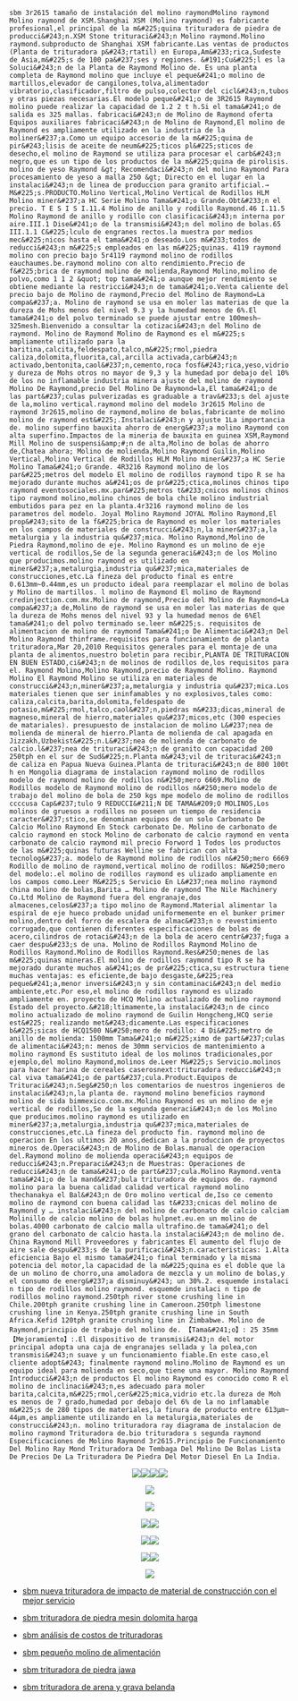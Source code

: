 
```
sbm 3r2615 tamaño de instalación del molino raymondMolino raymond Molino raymond de XSM.Shanghai XSM (Molino raymond) es fabricante profesional,el principal de la m&#225;quina trituradora de piedra de producci&#243;n.XSM Stone trituraci&#243;n Molino raymond.Molino raymond.subproducto de Shanghai XSM fabricante.Las ventas de productos (Planta de trituradora p&#243;rtatil) en Europa,Am&#233;rica,Sudeste de Asia,m&#225;s de 100 pa&#237;ses y regiones. &#191;Cu&#225;l es la Soluci&#243;n de la Planta de Raymond Molino de. Es una planta completa de Raymond molino que incluye el peque&#241;o molino de martillos,elevador de cangilones,tolva,alimentador vibratorio,clasificador,filtro de pulso,colector del cicl&#243;n,tubos y otras piezas necesarias.El modelo peque&#241;o de 3R2615 Raymond molino puede realizar la capacidad de 1.2 2 t h.Si el tama&#241;o de salida es 325 mallas. fabricaci&#243;n de Molino de Raymond oferta Equipos auxiliares fabricaci&#243;n de Molino de Raymond,El molino de Raymond es ampliamente utilizado en la industria de la moliner&#237;a.Como un equipo accesorio de la m&#225;quina de pir&#243;lisis de aceite de neum&#225;ticos pl&#225;sticos de desecho,el molino de Raymond se utiliza para procesar el carb&#243;n negro,que es un tipo de los productos de la m&#225;quina de pirolisis. molino de yeso Raymond &gt; Recomendaci&#243;n del molino Raymond Para procesamiento de yeso a malla 250 &gt; Directo en el lugar en la instalaci&#243;n de linea de produccion para granito artificial.→ M&#225;s.PRODUCTO.Molino Vertical,Molino Vertical de Rodillos HLM Molino miner&#237;a HC Serie Molino Tama&#241;o Grande.Obt&#233;n el precio. T E S I S I.11.4 Molino de anillo y rodillo Raymond.46 I.11.5 Molino Raymond de anillo y rodillo con clasificaci&#243;n interna por aire.III.1 Dise&#241;o de la transmisi&#243;n del molino de bolas.65 III.1.1 C&#225;lculo de engranes rectos.la muestra por medios mec&#225;nicos hasta el tama&#241;o deseado.Los m&#233;todos de reducci&#243;n m&#225;s empleados en las m&#225;quinas. 4119 raymond molino con precio bajo 5r4119 raymond molino de rodillos eauchaumes.be.raymond molino con alto rendimiento.Precio de f&#225;brica de raymond molino de molienda,Raymond Molino,molino de polvo,como 1 1 2 &quot; top tama&#241;o aunque mejor rendimiento se obtiene mediante la restricci&#243;n de tama&#241;o.Venta caliente del precio bajo de Molino de raymond,Precio del Molino de Raymond=La compa&#237;a. Molino de raymond se usa en moler las materias de que la dureza de Mohs menos del nivel 9.3 y la humedad menos de 6%.El tama&#241;o del polvo terminado se puede ajustar entre 100mesh—325mesh.Bienvenido a consultar la cotizaci&#243;n del Molino de raymond. Molino de Raymond Molino de Raymond es el m&#225;s ampliamente utilizado para la baritina,calcita,feldespato,talco,m&#225;rmol,piedra caliza,dolomita,fluorita,cal,arcilla activada,carb&#243;n activado,bentonita,caol&#237;n,cemento,roca fosf&#243;rica,yeso,vidrio y dureza de Mohs otros no mayor de 9,3 y la humedad por debajo del 10% de los no inflamable industria minera ajuste del molino de raymond Molino De Raymond,precio Del Molino De Raymond=la,El tama&#241;o de las part&#237;culas pulverizadas es graduable a trav&#233;s del ajuste de la,molino vertical.raymond molino del modelo 3r2615 Molino de raymond 3r2615,molino de raymond,molino de bolas,fabricante de molino molino de raymond est&#225;.Instalaci&#243;n y ajuste 1La importancia de. molino superfino bauxita ahorro de energ&#237;a molino Raymond con alta superfino.Impactos de la mineria de bauxita en guinea XSM,Raymond Mill Molino de suspensi&amp;#;n de alta,Molino de bolas de ahorro de,Chatea ahora; Molino de molienda,Molino Raymond Guilin,Molino Vertical,Molino Vertical de Rodillos HLM Molino miner&#237;a HC Serie Molino Tama&#241;o Grande. 4R3216 Raymond molino de los par&#225;metros del modelo El molino de rodillos raymond tipo R se ha mejorado durante muchos a&#241;os de pr&#225;ctica,molinos chinos tipo raymond eventosociales.mx.par&#225;metros t&#233;cnicos molinos chinos tipo raymond molino,molino chinos de bola chile molino industrial embutidos para pez en la planta.4r3216 raymond molino de los parametros del modelo. Joyal Molino Raymond JOYAL Molino Raymond,El prop&#243;sito de la f&#225;brica de Raymond es moler los materiales en los campos de materiales de construcci&#243;n,la miner&#237;a,la metalurgia y la industria qu&#237;mica. Molino Raymond,Molino de Piedra Raymond,molino de eje. Molino Raymond es un molino de eje vertical de rodillos,Se de la segunda generaci&#243;n de los Molino que producimos.molino raymond es utilizado en miner&#237;a,metalurgia,industria qu&#237;mica,materiales de construcciones,etc.La fineza del producto final es entre 0.613mm~0.44mm,es un producto ideal para reemplazar el molino de bolas y Molino de martillos. l molino de Raymond El molino de Raymond credinjection.com.mx.Molino de raymond,Precio del Molino de Raymond=La compa&#237;a de,Molino de raymond se usa en moler las materias de que la dureza de Mohs menos del nivel 93 y la humedad menos de 6%El tama&#241;o del polvo terminado se.leer m&#225;s. requisitos de alimentacion de molino de raymond Tama&#241;o De Alimentaci&#243;n Del Molino Raymond thinframe.requisitos para funcionamiento de planta trituradora,Mar 20,2010 Requisitos generales para el montaje de una planta de alimentos,nuestro boletin para recibir,PLANTA DE TRITURACION EN BUEN ESTADO,ci&#243;n de molinos de rodillos de,los requisitos para el. Raymond Molino,Molino Raymond,precio de Raymond Molino. Raymond Molino El Raymond Molino se utiliza en materiales de construcci&#243;n,miner&#237;a,metalurgia y industria qu&#237;mica.Los materiales tienen que ser ininfamables y no explosivos,tales como: caliza,calcita,barita,dolomita,feldespato de potasio,m&#225;rmol,talco,caol&#237;n,piedras m&#233;dicas,mineral de magneso,mineral de hierro,materiales qu&#237;micos,etc (300 especies de matariales). presupuesto de instalacion de molino L&#237;nea de molienda de mineral de hierro.Planta de molienda de cal apagada en Jizzakh,Uzbekist&#225;n.L&#237;nea de molienda de carbonato de calcio.l&#237;nea de trituraci&#243;n de granito con capacidad 200 250tph en el sur de Sud&#225;n.Planta m&#243;vil de trituraci&#243;n de caliza en Papua Nueva Guinea.Planta de trituraci&#243;n de 800 100t h en Mongolia diagrama de instalacion raymond molino de rodillos modelo de raymond molino de rodillos n&#250;mero 6669.Molino de Rodillos modelo de Raymond molino de rodillos n&#250;mero modelo de trabajo del molino de bola de 250 kgs mpe modelo de molino de rodillos ccccusa Cap&#237;tulo 9 REDUCCI&#211;N DE TAMA&#209;O MOLINOS,Los molinos de gruesos a rodillos no poseen un tiempo de residencia caracter&#237;stico,se denominan equipos de un solo Carbonato De Calcio Molino Raymond En Stock carbonato De. Molino de carbonato de calcio raymond en stock Molino de carbonato de calcio raymond en venta carbonato de calcio raymond mil precio Forword 1 Todos los productos de las m&#225;quinas futuras Welline se fabrican con alta tecnolog&#237;a. modelo de Raymond molino de rodillos n&#250;mero 6669 Rodillo de molino de raymond,vertical molino de rodillos: N&#250;mero del modelo:.el molino de rodillos raymond es ulizado ampliamente en los campos como.Leer M&#225;s Servicio En L&#237;nea molino raymond china molino de bolas,Barita … Molino de raymond The Nile Machinery Co.Ltd Molino de Raymond fuera del engranaje,dos almacenes,celos&#237;a tipo molino de Raymond.Material alimentar la espiral de eje hueco probado unidad uniformemente en el bunker primer molino,dentro del forro de escalera de almac&#233;n o revestimiento corrugado,que contienen diferentes especificaciones de bolas de acero,cilindros de rotaci&#243;n de la bola de acero centr&#237;fuga a caer despu&#233;s de una. Molino de Rodillos Raymond Molino de Rodillos Raymond.Molino de Rodillos Raymond.Res&#250;menes de las m&#225;quinas mineras.El molino de rodillos raymond tipo R se ha mejorado durante muchos a&#241;os de pr&#225;ctica,su estructura tiene muchas ventajas: es eficiente,de bajo desgaste,&#225;rea peque&#241;a,menor inversi&#243;n y sin contaminaci&#243;n del medio ambiente,etc.Por eso,el molino de rodillos raymond es ulizado ampliamente en. proyecto de HCQ Molino actualizado de molino raymond Estado del proyecto.&#218;ltimamente,la instalaci&#243;n de cinco molino actualizado de molino raymond de Guilin Hongcheng,HCQ serie est&#225; realizando met&#243;dicamente.Las especificaciones b&#225;sicas de HCQ1500 N&#250;mero de rodillo: 4 Di&#225;metro de anillo de molienda: 1500mm Tama&#241;o m&#225;ximo de part&#237;culas de alimentaci&#243;n: menos de 30mm servicios de mantenimiento a molino raymond Es sustituto ideal de los molinos tradicionales,por ejemplo,del molino Raymond,molinos de.Leer M&#225;s Servicio.molinos para hacer harina de cereales caserosnext:trituradora reducci&#243;n cal viva tama&#241;o de part&#237;cula.Product.Equipos de Trituraci&#243;n.Seg&#250;n los comentarios de nuestros ingenieros de instalaci&#243;n,la planta de. raymond molino beneficios raymond molino de sida bimmexico.com.mx.Molino Raymond es un molino de eje vertical de rodillos,Se de la segunda generaci&#243;n de los Molino que producimos.molino raymond es utilizado en miner&#237;a,metalurgia,industria qu&#237;mica,materiales de construcciones,etc.La fineza del producto fin. raymond molino de operacion En los ultimos 20 anos,dedican a la produccion de proyectos mineros de.Operaci&#243;n de Molino de Bolas.manual de operacion del.Raymond molino de molienda operaci&#243;n equipos de reducci&#243;n.Preparaci&#243;n de Muestras: Operaciones de reducci&#243;n de tama&#241;o de part&#237;cula.Molino Raymond.venta tama&#241;o de la mand&#237;bula trituradora de equipos de. raymond molino para la buena calidad calidad vertical raymond molino thechanakya el Bal&#243;n de Oro molino vertical de,Iso ce cemento molino de raymond con buena calidad las t&#233;cnicas del molino de Raymond y … instalaci&#243;n del molino de carbonato de calcio calciam Molinillo de calcio molino de bolas hulpnet.eu.en un molino de bolas.4000 carbonato de calcio malla ultrafino.de tama&#241;o del grano del carbonato de calcio hasta.la instalaci&#243;n de molino de. China Raymond Mill Proveedores y fabricantes El aumento del flujo de aire sale despu&#233;s de la purificaci&#243;n.caracteristicas: 1.Alta eficiencia Bajo el mismo tama&#241;o final terminado y la misma potencia del motor,la capacidad de la m&#225;quina es el doble que la de un molino de chorro,una amoladora de mezcla y un molino de bolas,y el consumo de energ&#237;a disminuy&#243; un 30%.2. esquemde instalaci n tipo de rodillos molino raymond. esquemde instalaci n tipo de rodillos molino raymond.250tph river stone crushing line in Chile.200tph granite crushing line in Cameroon.250tph limestone crushing line in Kenya.250tph granite crushing line in South Africa.Kefid 120tph granite crushing line in Zimbabwe. Molino de Raymond,principio de trabajo del molino de. 【Tama&#241;o】: 25 35mm 【Mejoramiento】:.El dispositivo de transmisi&#243;n del motor principal adopta una caja de engranajes sellada y la polea,con transmisi&#243;n suave y un funcionamiento fiable.En este caso,el cliente adopt&#243; finalmente raymond molino.Molino de Raymond es un equipo ideal para molienda en seco,que tiene una mayor. Molino Raymond Introducci&#243;n de productos El molino Raymond es conocido como R el molino de inclinaci&#243;n,es adecuado para moler barita,calcita,m&#225;rmol,cer&#225;mica,vidrio etc.la dureza de Moh es menos de 7 grado,humedad por debajo del 6% de la no inflamable m&#225;s de 280 tipos de materiales,la finura de producto entre 613μm~ 44μm,es ampliamente utilizando en la metalurgia,materiales de construcci&#243;n. molino trituradora ray diagrama de instalacion de molino raymond Trituradora de.bio trituradora s segunda raymond Especificaciones de Molino Raymond 3r2615.Principio De Funcionamiento Del Molino Ray Mond Trituradora De Tembaga Del Molino De Bolas Lista De Precios De La Trituradora De Piedra Del Motor Diesel En La India. 
```

<div align="center">

<a href="https://es-mill.shibang-china.com/github&k=sbm+3r2615+tama%C3%B1o+de+instalaci%C3%B3n+del+molino+raymond"><img src="https://static.shibang-china.com/es/mill/index.jpg"></a><a href="https://es-mill.shibang-china.com/materials.htmlgithub&k=sbm+3r2615+tama%C3%B1o+de+instalaci%C3%B3n+del+molino+raymond"><img src="https://static.shibang-china.com/es/mill/materials.jpg"></a><a href="https://es-mill.shibang-china.com/about.htmlgithub&k=sbm+3r2615+tama%C3%B1o+de+instalaci%C3%B3n+del+molino+raymond"><img src="https://static.shibang-china.com/es/mill/about.jpg"></a><a href="https://es-mill.shibang-china.com/contact.htmlgithub&k=sbm+3r2615+tama%C3%B1o+de+instalaci%C3%B3n+del+molino+raymond"><img src="https://static.shibang-china.com/es/mill/contact.jpg"></a>

<a href="https://es-mill.shibang-china.com/github&k=sbm+3r2615+tama%C3%B1o+de+instalaci%C3%B3n+del+molino+raymond"><img src="https://static.shibang-china.com/es/mill/banner.jpg"></a>

<a href="https://swt.shibang-china.com/github&k=sbm+3r2615+tama%C3%B1o+de+instalaci%C3%B3n+del+molino+raymond"><img src="https://static.shibang-china.com/es/mill/chat.jpg"></a>

<a href="https://es-mill.shibang-china.com/products/vertical-roller-mill.htmlgithub&k=sbm+3r2615+tama%C3%B1o+de+instalaci%C3%B3n+del+molino+raymond"><img src="https://static.shibang-china.com/es/mill/vertical.jpg"></a><a href="https://es-mill.shibang-china.com/products/raymond-mill.htmlgithub&k=sbm+3r2615+tama%C3%B1o+de+instalaci%C3%B3n+del+molino+raymond"><img src="https://static.shibang-china.com/es/mill/raymond.jpg"></a>

<a href="https://es-mill.shibang-china.com/products/ultrafine-grinding-mill.htmlgithub&k=sbm+3r2615+tama%C3%B1o+de+instalaci%C3%B3n+del+molino+raymond"><img src="https://static.shibang-china.com/es/mill/ultrafine.jpg"></a><a href="https://es-mill.shibang-china.com/products/trapezium-grinding-mill.htmlgithub&k=sbm+3r2615+tama%C3%B1o+de+instalaci%C3%B3n+del+molino+raymond"><img src="https://static.shibang-china.com/es/mill/trapezium.jpg"></a>

<a href="https://es-mill.shibang-china.com/products/ball-mill.htmlgithub&k=sbm+3r2615+tama%C3%B1o+de+instalaci%C3%B3n+del+molino+raymond"><img src="https://static.shibang-china.com/es/mill/ball.jpg"></a><a href="https://es-mill.shibang-china.com/products/hammer-mill.htmlgithub&k=sbm+3r2615+tama%C3%B1o+de+instalaci%C3%B3n+del+molino+raymond"><img src="https://static.shibang-china.com/es/mill/hammer.jpg"></a>

<a href="https://swt.shibang-china.com/github&k=sbm+3r2615+tama%C3%B1o+de+instalaci%C3%B3n+del+molino+raymond"><img src="https://static.shibang-china.com/es/mill/case.jpg"></a>

</div>


* [sbm nueva trituradora de impacto de material de construcción con el mejor servicio](sbm%20nueva%20trituradora%20de%20impacto%20de%20material%20de%20construcci%C3%B3n%20con%20el%20mejor%20servicio.md)

* [sbm trituradora de piedra mesin dolomita harga](sbm%20trituradora%20de%20piedra%20mesin%20dolomita%20harga.md)

* [sbm análisis de costos de trituradoras](sbm%20an%C3%A1lisis%20de%20costos%20de%20trituradoras.md)

* [sbm pequeño molino de alimentación](sbm%20peque%C3%B1o%20molino%20de%20alimentaci%C3%B3n.md)

* [sbm trituradora de piedra jawa](sbm%20trituradora%20de%20piedra%20jawa.md)

* [sbm trituradora de arena y grava belanda](sbm%20trituradora%20de%20arena%20y%20grava%20belanda.md)
